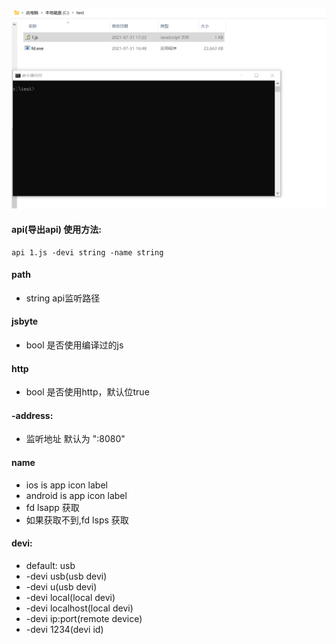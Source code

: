 ![](../gif/api.webp)

#### api(导出api) 使用方法:
````
api 1.js -devi string -name string
````

#### path
- string api监听路径

#### jsbyte
- bool 是否使用编译过的js

#### http
- bool 是否使用http，默认位true

#### -address:
- 监听地址 默认为 ":8080"

#### name
- ios is app icon label
- android is app icon label
- fd lsapp 获取
- 如果获取不到,fd lsps 获取

#### devi:
- default: usb
- -devi usb(usb devi)
- -devi u(usb devi)
- -devi local(local devi)
- -devi localhost(local devi)
- -devi ip:port(remote device)
- -devi 1234(devi id)
